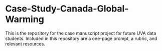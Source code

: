 # Case-Study-Canada-Global-Warming

This is the repository for the case manuscript project for future UVA data students. Included in this repository are a one-page prompt, a rubric, and relevant resources.
